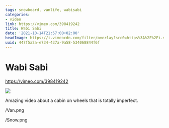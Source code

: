 ```yaml
---
tags: snowboard, vanlife, wabisabi
categories:
- video
link: https://vimeo.com/398419242
title: Wabi Sabi
date: '2021-10-14T21:57:00+02:00'
headImage: https://i.vimeocdn.com/filter/overlay?src0=https%3A%2F%2Fi.vimeocdn.com%2Fvideo%2F866068325-54538ddaee26f9b42b580dda6bb30e9575a75443c7c108f58b0cba6d6f5e2600-d_1280x720&src1=https%3A%2F%2Ff.vimeocdn.com%2Fimages_v6%2Fshare%2Fplay_icon_overlay.png
uuid: 447f5a2a-e734-437a-9a58-534068844f6f
---
```


# Wabi Sabi

https://vimeo.com/398419242

![](https://i.vimeocdn.com/filter/overlay?src0=https%3A%2F%2Fi.vimeocdn.com%2Fvideo%2F866068325-54538ddaee26f9b42b580dda6bb30e9575a75443c7c108f58b0cba6d6f5e2600-d_1280x720&src1=https%3A%2F%2Ff.vimeocdn.com%2Fimages_v6%2Fshare%2Fplay_icon_overlay.png)

Amazing video about a cabin on wheels that is totally imperfect.

/Van.png

/Snow.png
